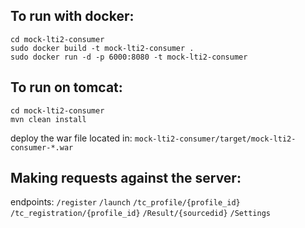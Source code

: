 To run with docker:
----
```
cd mock-lti2-consumer
sudo docker build -t mock-lti2-consumer .
sudo docker run -d -p 6000:8080 -t mock-lti2-consumer
```
To run on tomcat:
----
```
cd mock-lti2-consumer
mvn clean install
```
deploy the war file located in:
`mock-lti2-consumer/target/mock-lti2-consumer-*.war`

Making requests against the server:
----
endpoints:
`/register`
`/launch`
`/tc_profile/{profile_id}`
`/tc_registration/{profile_id}`
`/Result/{sourcedid}`
`/Settings`
